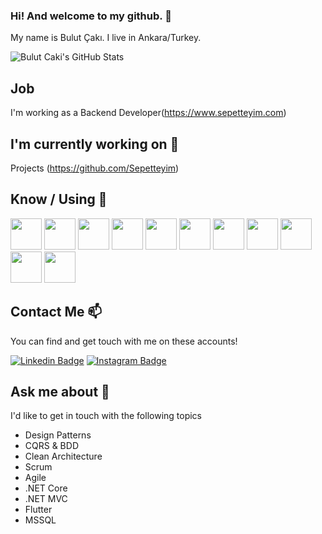 ### Hi! And welcome to my github. 👋


My name is Bulut Çakı. I live in Ankara/Turkey.

![Bulut Caki's GitHub Stats](https://github-readme-stats.vercel.app/api?username=BulutCaki&show_icons=true)

## Job

I'm working as a Backend Developer(https://www.sepetteyim.com)

## I'm currently working on 🔭

Projects (https://github.com/Sepetteyim)

## Know / Using 🧠

<code><a href="https://www.microsoft.com/" target="_blank"><img height="50" src="https://www.vectorlogo.zone/logos/dotnet/dotnet-ar21.svg"></a></code>
<code><a href="https://www.microsoft.com" target="_blank"><img height="50" src="https://lh3.googleusercontent.com/proxy/4QSPFamGCGAw465VmOHgl46zZLn_3zrbR1gb-22u-kMFrDPZPdY5wXzrXjHz1bqN4QVKigqnQl8Ud0RD"></a></code>
<code><a href="https://angular.io/" target="_blank"><img height="50" src="https://www.vectorlogo.zone/logos/angular/angular-ar21.svg"></a></code>
<code><a href="https://tr.reactjs.org/" target="_blank"><img height="50" src="https://www.vectorlogo.zone/logos/reactjs/reactjs-ar21.svg"></a></code>
<code><a href="https://www.w3schools.com/html/" target="_blank"><img height="50" src="https://www.vectorlogo.zone/logos/w3_html5/w3_html5-ar21.svg"></a></code>
<code><a href="https://www.javascript.com/" target="_blank"><img height="50" src="https://www.vectorlogo.zone/logos/javascript/javascript-horizontal.svg"></a></code>
<code><a href="https://flutter.dev/" target="_blank"><img height="50" src="https://www.vectorlogo.zone/logos/flutterio/flutterio-ar21.svg"></a></code>
<code><a href="https://microservices.io/" target="_blank"><img height="50" src="https://comunytek.com/wp-content/uploads/2017/03/Microservices.png"></a></code>
<code><a href="https://www.elastic.co" target="_blank"><img height="50" src="https://www.vectorlogo.zone/logos/elastic/elastic-ar21.svg"></a></code>
<code><a href="https://www.gitlab.com" target="_blank"><img height="50" src="https://www.vectorlogo.zone/logos/gitlab/gitlab-ar21.svg"></a></code>
<code><a href="https://code.visualstudio.com" target="_blank"><img height="50" src="https://www.vectorlogo.zone/logos/visualstudio_code/visualstudio_code-ar21.svg"></a></code>

## Contact Me 📫

You can find and get touch with me on these accounts!

[![Linkedin Badge](https://img.shields.io/badge/tolgahanozturk-follow%20on%20linkedin-blue?style=for-the-badge&logo=linkedin)](https://www.linkedin.com/in/tolgahanozturk/)
[![Instagram Badge](https://img.shields.io/badge/tolgahanozturk-follow%20on%20instagram-blue?style=for-the-badge&logo=instagram)](https://instagram.com/tolgahannnozturkkk/)

## Ask me about 💬

I'd like to get in touch with the following topics

  - Design Patterns
  - CQRS & BDD
  - Clean Architecture
  - Scrum
  - Agile
  - .NET Core
  - .NET MVC
  - Flutter
  - MSSQL
